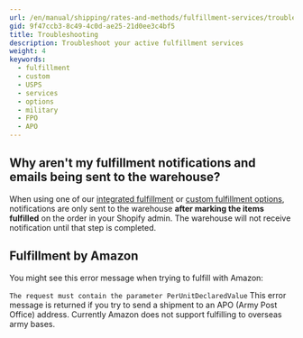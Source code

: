 ```yaml
---
url: /en/manual/shipping/rates-and-methods/fulfillment-services/troubleshooting
gid: 9f47ccb3-8c49-4c0d-ae25-21d0ee3c4bf5
title: Troubleshooting
description: Troubleshoot your active fulfillment services
weight: 4
keywords:
  - fulfillment
  - custom
  - USPS
  - services
  - options
  - military
  - FPO
  - APO
---
```


## Why aren't my fulfillment notifications and emails being sent to the warehouse?

When using one of our [integrated fulfillment](/manual/shipping/rates-and-methods/fulfillment-services) or [custom fulfillment options](/manual/shipping/rates-and-methods/fulfillment-services/custom), notifications are only sent to the warehouse **after marking the items fulfilled** on the order in your Shopify admin. The warehouse will not receive notification until that step is completed.

## Fulfillment by Amazon

You might see this error message when trying to fulfill with Amazon:

`The request must contain the parameter PerUnitDeclaredValue`
This error message is returned if you try to send a shipment to an APO (Army Post Office) address. Currently Amazon does not support fulfilling to overseas army bases.
